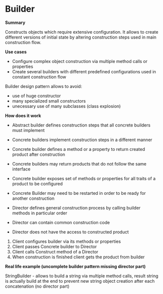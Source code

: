 # Builder

<b>Summary</b>

Constructs objects which require extensive configuration. It allows to create different versions of initial state by altering construction steps used in main construction flow.

<b>Use cases</b>

* Configure complex object construction via multiple method calls or properties
* Create several builders with different predefined configurations used in constant construction flow

Builder design pattern allows to avoid:
* use of huge constructor
* many specialized small constructors
* unecessary use of many subclasses (class explosion)

<b>How does it work</b>

* Abstract builder defines construction steps that all concrete builders must implement

* Concrete builders implement construction steps in a different manner
* Concrete builder defines a method or a property to return created product after construction
* Concrete builders may return products that do not follow the same interface
* Concrete builder exposes set of methods or properties for all traits of a product to be configured
* Concrete Builder may need to be restarted in order to be ready for another construction
* Director defines general construction process by calling builder methods in particular order
* Director can contain common construction code
* Director does not have the access to constructed product

1. Client configures builder via its methods or properties
2. Client passes Concrete builder to Director
3. Client calls Construct method of a Director
4. When construction is finished client gets the product from builder

<b>Real life example (uncomplete builder pattern missing director part)</b>

StringBuilder - allows to build a string via multiple method calls, result string is actually build at the end to prevent new string object creation after each concatenation (no director part)


